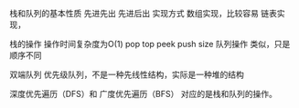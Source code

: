 栈和队列的基本性质
    先进先出
    先进后出
实现方式
    数组实现，比较容易
    链表实现，


栈的操作    操作时间复杂度为O(1)
    pop
    top peek
    push
    size
队列操作
    类似，只是顺序不同

双端队列
优先级队列，不是一种先线性结构，实际是一种堆的结构

深度优先遍历（DFS）和 广度优先遍历（BFS）    对应的是栈和队列的操作。
